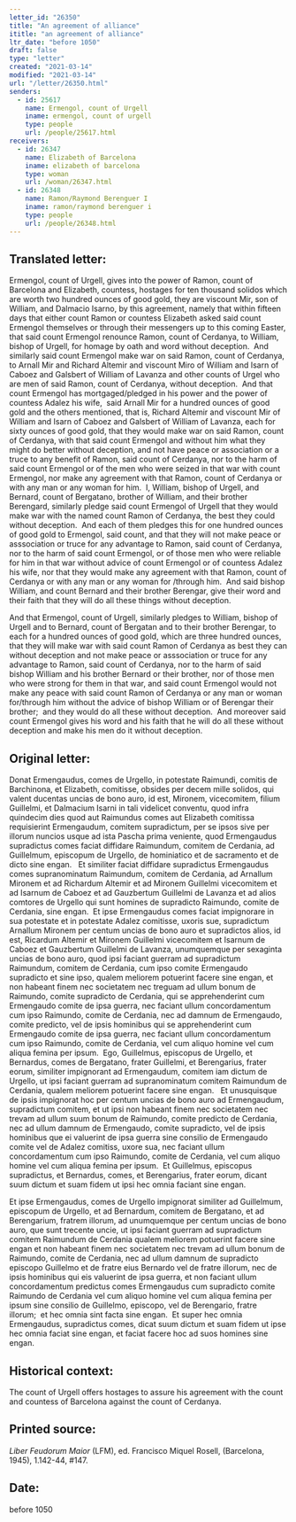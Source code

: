 ```yaml
---
letter_id: "26350"
title: "An agreement of alliance"
ititle: "an agreement of alliance"
ltr_date: "before 1050"
draft: false
type: "letter"
created: "2021-03-14"
modified: "2021-03-14"
url: "/letter/26350.html"
senders:
  - id: 25617
    name: Ermengol, count of Urgell
    iname: ermengol, count of urgell
    type: people
    url: /people/25617.html
receivers:
  - id: 26347
    name: Elizabeth of Barcelona
    iname: elizabeth of barcelona
    type: woman
    url: /woman/26347.html
  - id: 26348
    name: Ramon/Raymond Berenguer I
    iname: ramon/raymond berenguer i
    type: people
    url: /people/26348.html
---
```

<h2> Translated letter:</h2><p>Ermengol, count of Urgell, gives into the power of Ramon, count of Barcelona and Elizabeth, countess, hostages for ten thousand solidos which are worth two hundred ounces of good gold, they are viscount Mir, son of William, and Dalmacio Isarno, by this agreement, namely that within fifteen days that either count Ramon or countess Elizabeth asked said count Ermengol themselves or through their messengers up to this coming Easter, that said count Ermengol renounce Ramon, count of Cerdanya, to William, bishop of Urgell, for homage by oath and word without deception.&nbsp; And similarly said count Ermengol make war on said Ramon, count of Cerdanya, to Arnall Mir and Richard Altemir and viscount Miro of William and Isarn of Caboez and Galsbert of William of Lavanza and other counts of Urgel who are men of said Ramon, count of Cerdanya, without deception.&nbsp; And that count Ermengol has mortgaged/pledged in his power and the power of countess Adalez his wife, &nbsp;said Arnall Mir for a hundred ounces of good gold and the others mentioned, that is, Richard Altemir and viscount Mir of William and Isarn of Caboez and Galsbert of William of Lavanza, each for sixty ounces of good gold, that they would make war on said Ramon, count of Cerdanya, with that said count Ermengol and without him what they might do better without deception, and not have peace or association or a truce to any benefit of Ramon, said count of Cerdanya, nor to the harm of said count Ermengol or of the men who were seized in that war with count Ermengol, nor make any agreement with that Ramon, count of Cerdanya or with any man or any woman for him.&nbsp; I, William, bishop of Urgell, and Bernard, count of Bergatano, brother of William, and their brother Berengard, similarly pledge said count Ermengol of Urgell that they would make war with the named count Ramon of Cerdanya, the best they could without deception.&nbsp; And each of them pledges this for one hundred ounces of good gold to Ermengol, said count, and that they will not make peace or asssociation or truce for any advantage to Ramon, said count of Cerdanya, nor to the harm of said count Ermengol, or of those men who were reliable for him in that war without advice of count Ermengol or of countess Adalez his wife, nor that they would make any agreement with that Ramon, count of Cerdanya or with any man or any woman for /through him.&nbsp; And said bishop William, and count Bernard and their brother Berengar, give their word and their faith that they will do all these things without deception.</p><p>And that Ermengol, count of Urgell, similarly pledges to William, bishop of Urgell and to Bernard, count of Bergatan and to their brother Berengar, to each for a hundred ounces of good gold, which are three hundred ounces, that they will make war with said count Ramon of Cerdanya as best they can without deception and not make peace or asssociation or truce for any advantage to Ramon, said count of Cerdanya, nor to the harm of said bishop William and his brother Bernard or their brother, nor of those men who were strong for them in that war, and said count Ermengol would not make any peace with said count Ramon of Cerdanya or any man or woman for/through him without the advice of bishop William or of Berengar their brother;&nbsp; and they would do all these without deception.&nbsp; And moreover said count Ermengol gives his word and his faith that he will do all these without deception and make his men do it without deception.</p><h2 class="mt-4"> Original letter:</h2><p>Donat Ermengaudus, comes de Urgello, in potestate Raimundi, comitis de Barchinona, et Elizabeth, comitisse, obsides per decem mille solidos, qui valent ducentas uncias de bono auro, id est, Mironem, vicecomitem, filium Guillelmi, et Dalmacium Isarni in tali videlicet conventu, quod infra quindecim dies quod aut Raimundus comes aut Elizabeth comitissa requisierint Ermengaudum, comitem supradictum, per se ipsos sive per illorum nuncios usque ad ista Pascha prima veniente, quod Ermengaudus supradictus comes faciat diffidare Raimundum, comitem de Cerdania, ad Guillelmum, episcopum de Urgello, de hominiatico et de sacramento et de dicto sine engan.&nbsp; &nbsp;Et similiter faciat diffidare supradictus Ermengaudus comes supranominatum Raimundum, comitem de Cerdania, ad Arnallum Mironem et ad Richardum Altemir et ad Mironem Guillelmi vicecomitem et ad Isarnum de Caboez et ad Gauzbertum Guillelmi de Lavanza et ad alios comtores de Urgello qui sunt homines de supradicto Raimundo, comite de Cerdania, sine engan.&nbsp; Et ipse Ermengaudus comes faciat impignorare in sua potestate et in potestate Adalez comitisse, uxoris sue, supradictum Arnallum Mironem per centum uncias de bono auro et supradictos alios, id est, Ricardum Altemir et Mironem Guillelmi vicecomitem et Isarnum de Caboez et Gauzbertum Guillelmi de Lavanza, unumquemque per sexaginta uncias de bono auro, quod ipsi faciant guerram ad supradictum Raimundum, comitem de Cerdania, cum ipso comite Ermengaudo supradicto et sine ipso, qualem meliorem potuerint facere sine engan, et non habeant finem nec societatem nec treguam ad ullum bonum de Raimundo, comite supradicto de Cerdania, qui se apprehenderint cum Ermengaudo comite de ipsa guerra, nec faciant ullum concordamentum cum ipso Raimundo, comite de Cerdania, nec ad damnum de Ermengaudo, comite predicto, vel de ipsis hominibus qui se apprehenderint cum Ermengaudo comite de ipsa guerra, nec faciant ullum concordamentum cum ipso Raimundo, comite de Cerdania, vel cum aliquo homine vel cum aliqua femina per ipsum.&nbsp; Ego, Guillelmus, episcopus de Urgello, et Bernardus, comes de Bergatano, frater Guillelmi, et Berengarius, frater eorum, similiter impignorant ad Ermengaudum, comitem iam dictum de Urgello, ut ipsi faciant guerram ad supranominatum comitem Raimundum de Cerdania, qualem meliorem potuerint facere sine engan.&nbsp;&nbsp; Et unusquisque de ipsis impignorat hoc per centum uncias de bono auro ad Ermengaudum, supradictum comitem, et ut ipsi non habeant finem nec societatem nec trevam ad ullum suum bonum de Raimundo, comite predicto de Cerdania, nec ad ullum damnum de Ermengaudo, comite supradicto, vel de ipsis hominibus que ei valuerint de ipsa guerra sine consilio de Ermengaudo comite vel de Adalez comitiss, uxore sua, nec faciant ullum concordamentum cum ipso Raimundo, comite de Cerdania, vel cum aliquo homine vel cum aliqua femina per ipsum.&nbsp; Et Guillelmus, episcopus supradictus, et Bernardus, comes, et Berengarius, frater eorum, dicant suum dictum et suam fidem ut ipsi hec omnia faciant sine engan.</p><p>Et ipse Ermengaudus, comes de Urgello impignorat similiter ad Guillelmum, episcopum de Urgello, et ad Bernardum, comitem de Bergatano, et ad Berengarium, fratrem illorum, ad unumquemque per centum uncias de bono auro, que sunt trecente uncie, ut ipsi faciant guerram ad supradictum comitem Raimundum de Cerdania qualem meliorem potuerint facere sine engan et non habeant finem nec societatem nec trevam ad ullum bonum de Raimundo, comite de Cerdania, nec ad ullum damnum de supradicto episcopo Guillelmo et de fratre eius Bernardo vel de fratre illorum, nec de ipsis hominibus qui eis valuerint de ipsa guerra, et non faciant ullum concordamentum predictus comes Ermengaudus cum supradicto comite Raimundo de Cerdania vel cum aliquo homine vel cum aliqua femina per ipsum sine consilio de Guillelmo, episcopo, vel de Berengario, fratre illorum;&nbsp; et hec omnia sint facta sine engan.&nbsp; Et super hec omnia Ermengaudus, supradictus comes, dicat suum dictum et suam fidem ut ipse hec omnia faciat sine engan, et faciat facere hoc ad suos homines sine engan.</p><h2 class="mt-4"> Historical context:</h2><p>The count of Urgell offers hostages to assure his agreement with the count and countess of Barcelona against the count of Cerdanya.</p><h2 class="mt-4"> Printed source:</h2><p><i>Liber Feudorum Maior</i> (LFM), ed. Francisco Miquel Rosell, (Barcelona, 1945), 1.142-44, #147.</p><h2 class="mt-4"> Date:</h2>before 1050